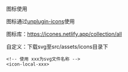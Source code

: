 图标使用

图标通过[unplugin-icons](https://github.com/antfu/unplugin-icons)使用

图标库：https://icones.netlify.app/collection/all

自定义：下载svg至src/assets/icons目录下

<!--目前不支持目录嵌套-->

```vue
<!-- 使用 xxx为svg文件名称 -->
<icon-local-xxx>
```

